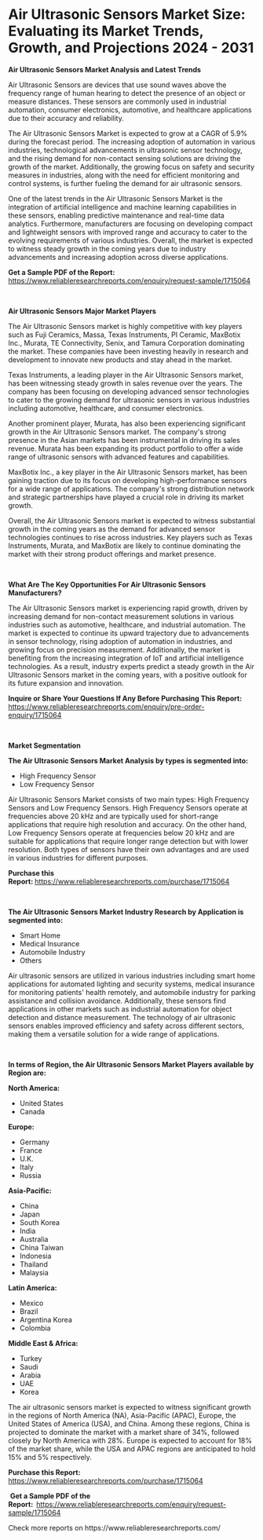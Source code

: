 <p><h1>Air Ultrasonic Sensors Market Size: Evaluating its Market Trends, Growth, and Projections 2024 - 2031</h1></p><p><strong>Air Ultrasonic Sensors Market Analysis and Latest Trends</strong></p>
<p><p>Air Ultrasonic Sensors are devices that use sound waves above the frequency range of human hearing to detect the presence of an object or measure distances. These sensors are commonly used in industrial automation, consumer electronics, automotive, and healthcare applications due to their accuracy and reliability.</p><p>The Air Ultrasonic Sensors Market is expected to grow at a CAGR of 5.9% during the forecast period. The increasing adoption of automation in various industries, technological advancements in ultrasonic sensor technology, and the rising demand for non-contact sensing solutions are driving the growth of the market. Additionally, the growing focus on safety and security measures in industries, along with the need for efficient monitoring and control systems, is further fueling the demand for air ultrasonic sensors.</p><p>One of the latest trends in the Air Ultrasonic Sensors Market is the integration of artificial intelligence and machine learning capabilities in these sensors, enabling predictive maintenance and real-time data analytics. Furthermore, manufacturers are focusing on developing compact and lightweight sensors with improved range and accuracy to cater to the evolving requirements of various industries. Overall, the market is expected to witness steady growth in the coming years due to industry advancements and increasing adoption across diverse applications.</p></p>
<p><strong>Get a Sample PDF of the Report:&nbsp;</strong> <a href="https://www.reliableresearchreports.com/enquiry/request-sample/1715064">https://www.reliableresearchreports.com/enquiry/request-sample/1715064</a></p>
<p>&nbsp;</p>
<p><strong>Air Ultrasonic Sensors Major Market Players</strong></p>
<p><p>The Air Ultrasonic Sensors market is highly competitive with key players such as Fuji Ceramics, Massa, Texas Instruments, PI Ceramic, MaxBotix Inc., Murata, TE Connectivity, Senix, and Tamura Corporation dominating the market. These companies have been investing heavily in research and development to innovate new products and stay ahead in the market.</p><p>Texas Instruments, a leading player in the Air Ultrasonic Sensors market, has been witnessing steady growth in sales revenue over the years. The company has been focusing on developing advanced sensor technologies to cater to the growing demand for ultrasonic sensors in various industries including automotive, healthcare, and consumer electronics.</p><p>Another prominent player, Murata, has also been experiencing significant growth in the Air Ultrasonic Sensors market. The company's strong presence in the Asian markets has been instrumental in driving its sales revenue. Murata has been expanding its product portfolio to offer a wide range of ultrasonic sensors with advanced features and capabilities.</p><p>MaxBotix Inc., a key player in the Air Ultrasonic Sensors market, has been gaining traction due to its focus on developing high-performance sensors for a wide range of applications. The company's strong distribution network and strategic partnerships have played a crucial role in driving its market growth.</p><p>Overall, the Air Ultrasonic Sensors market is expected to witness substantial growth in the coming years as the demand for advanced sensor technologies continues to rise across industries. Key players such as Texas Instruments, Murata, and MaxBotix are likely to continue dominating the market with their strong product offerings and market presence.</p></p>
<p>&nbsp;</p>
<p><strong>What Are The Key Opportunities For Air Ultrasonic Sensors Manufacturers?</strong></p>
<p><p>The Air Ultrasonic Sensors market is experiencing rapid growth, driven by increasing demand for non-contact measurement solutions in various industries such as automotive, healthcare, and industrial automation. The market is expected to continue its upward trajectory due to advancements in sensor technology, rising adoption of automation in industries, and growing focus on precision measurement. Additionally, the market is benefiting from the increasing integration of IoT and artificial intelligence technologies. As a result, industry experts predict a steady growth in the Air Ultrasonic Sensors market in the coming years, with a positive outlook for its future expansion and innovation.</p></p>
<p><strong>Inquire or Share Your Questions If Any Before Purchasing This Report:</strong> <a href="https://www.reliableresearchreports.com/enquiry/pre-order-enquiry/1715064">https://www.reliableresearchreports.com/enquiry/pre-order-enquiry/1715064</a></p>
<p>&nbsp;</p>
<p><strong>Market Segmentation</strong></p>
<p><strong>The Air Ultrasonic Sensors Market Analysis by types is segmented into:</strong></p>
<p><ul><li>High Frequency Sensor</li><li>Low Frequency Sensor</li></ul></p>
<p><p>Air Ultrasonic Sensors Market consists of two main types: High Frequency Sensors and Low Frequency Sensors. High Frequency Sensors operate at frequencies above 20 kHz and are typically used for short-range applications that require high resolution and accuracy. On the other hand, Low Frequency Sensors operate at frequencies below 20 kHz and are suitable for applications that require longer range detection but with lower resolution. Both types of sensors have their own advantages and are used in various industries for different purposes.</p></p>
<p><strong>Purchase this Report:&nbsp;</strong><a href="https://www.reliableresearchreports.com/purchase/1715064">https://www.reliableresearchreports.com/purchase/1715064</a></p>
<p>&nbsp;</p>
<p><strong>The Air Ultrasonic Sensors Market Industry Research by Application is segmented into:</strong></p>
<p><ul><li>Smart Home</li><li>Medical Insurance</li><li>Automobile Industry</li><li>Others</li></ul></p>
<p><p>Air ultrasonic sensors are utilized in various industries including smart home applications for automated lighting and security systems, medical insurance for monitoring patients' health remotely, and automobile industry for parking assistance and collision avoidance. Additionally, these sensors find applications in other markets such as industrial automation for object detection and distance measurement. The technology of air ultrasonic sensors enables improved efficiency and safety across different sectors, making them a versatile solution for a wide range of applications.</p></p>
<p>&nbsp;</p>
<p><strong>In terms of Region, the Air Ultrasonic Sensors Market Players available by Region are:</strong></p>
<p>
    <p> <strong> North America: </strong>
        <ul>
            <li>United States</li>
            <li>Canada</li>
        </ul>
        </p> 
    <p> <strong> Europe: </strong>
        <ul>
            <li>Germany</li>
            <li>France</li>
            <li>U.K.</li>
            <li>Italy</li>
            <li>Russia</li>
        </ul>
        </p> 
    <p> <strong> Asia-Pacific: </strong>
        <ul>
            <li>China</li>
            <li>Japan</li>
            <li>South Korea</li>
            <li>India</li>
            <li>Australia</li>
            <li>China Taiwan</li>
            <li>Indonesia</li>
            <li>Thailand</li>
            <li>Malaysia</li>
        </ul>
        </p> 
    <p> <strong> Latin America: </strong>
        <ul>
            <li>Mexico</li>
            <li>Brazil</li>
            <li>Argentina Korea</li>
            <li>Colombia</li>
        </ul>
        </p> 
    <p> <strong> Middle East & Africa: </strong>
        <ul>
            <li>Turkey</li>
            <li>Saudi</li>
            <li>Arabia</li>
            <li>UAE</li>
            <li>Korea</li>
        </ul>
    </p>
    </p>
<p><p>The air ultrasonic sensors market is expected to witness significant growth in the regions of North America (NA), Asia-Pacific (APAC), Europe, the United States of America (USA), and China. Among these regions, China is projected to dominate the market with a market share of 34%, followed closely by North America with 28%. Europe is expected to account for 18% of the market share, while the USA and APAC regions are anticipated to hold 15% and 5% respectively.</p></p>
<p><strong>Purchase this Report: </strong><a href="https://www.reliableresearchreports.com/purchase/1715064">https://www.reliableresearchreports.com/purchase/1715064</a></p>
<p>&nbsp;<strong>Get a Sample PDF of the Report:&nbsp;&nbsp;</strong><a href="https://www.reliableresearchreports.com/enquiry/request-sample/1715064">https://www.reliableresearchreports.com/enquiry/request-sample/1715064</a></p>
<p><strong></strong></p>
<p>Check more reports on https://www.reliableresearchreports.com/</p>